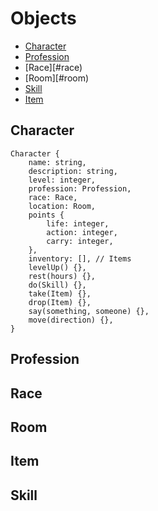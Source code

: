 # Objects

* [Character](#character)
* [Profession](#profession)
* [Race][#race)
* [Room][#room)
* [Skill](#skill)
* [Item](#item)


## Character
```
Character {
    name: string,
    description: string,
    level: integer,
    profession: Profession,
    race: Race,
    location: Room,
    points {
        life: integer,
        action: integer,
        carry: integer,
    },
    inventory: [], // Items
    levelUp() {},
    rest(hours) {},
    do(Skill) {},
    take(Item) {},
    drop(Item) {},
    say(something, someone) {},
    move(direction) {},
}
```
## Profession

## Race

## Room

## Item

## Skill

